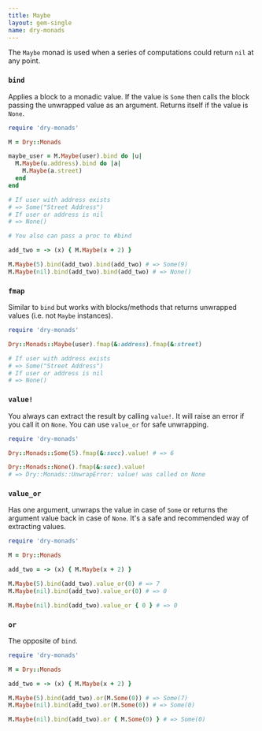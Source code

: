 ```yaml
---
title: Maybe
layout: gem-single
name: dry-monads
---
```


The `Maybe` monad is used when a series of computations could return `nil` at any point.

### `bind`

Applies a block to a monadic value. If the value is `Some` then calls the block passing the unwrapped value as an argument. Returns itself if the value is `None`.

```ruby
require 'dry-monads'

M = Dry::Monads

maybe_user = M.Maybe(user).bind do |u|
  M.Maybe(u.address).bind do |a|
    M.Maybe(a.street)
  end
end

# If user with address exists
# => Some("Street Address")
# If user or address is nil
# => None()

# You also can pass a proc to #bind

add_two = -> (x) { M.Maybe(x + 2) }

M.Maybe(5).bind(add_two).bind(add_two) # => Some(9)
M.Maybe(nil).bind(add_two).bind(add_two) # => None()

```

### `fmap`

Similar to `bind` but works with blocks/methods that returns unwrapped values (i.e. not `Maybe` instances).

```ruby
require 'dry-monads'

Dry::Monads::Maybe(user).fmap(&:address).fmap(&:street)

# If user with address exists
# => Some("Street Address")
# If user or address is nil
# => None()
```


### `value!`

You always can extract the result by calling `value!`. It will raise an error if you call it on `None`. You can use `value_or` for safe unwrapping.

```ruby
require 'dry-monads'

Dry::Monads::Some(5).fmap(&:succ).value! # => 6

Dry::Monads::None().fmap(&:succ).value!
# => Dry::Monads::UnwrapError: value! was called on None

```


### `value_or`

Has one argument, unwraps the value in case of `Some` or returns the argument value back in case of `None`. It's a safe and recommended way of extracting values.

```ruby
require 'dry-monads'

M = Dry::Monads

add_two = -> (x) { M.Maybe(x + 2) }

M.Maybe(5).bind(add_two).value_or(0) # => 7
M.Maybe(nil).bind(add_two).value_or(0) # => 0

M.Maybe(nil).bind(add_two).value_or { 0 } # => 0
```

### `or`

The opposite of `bind`.

```ruby
require 'dry-monads'

M = Dry::Monads

add_two = -> (x) { M.Maybe(x + 2) }

M.Maybe(5).bind(add_two).or(M.Some(0)) # => Some(7)
M.Maybe(nil).bind(add_two).or(M.Some(0)) # => Some(0)

M.Maybe(nil).bind(add_two).or { M.Some(0) } # => Some(0)
```
